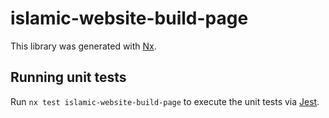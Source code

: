 # islamic-website-build-page

This library was generated with [Nx](https://nx.dev).

## Running unit tests

Run `nx test islamic-website-build-page` to execute the unit tests via [Jest](https://jestjs.io).
